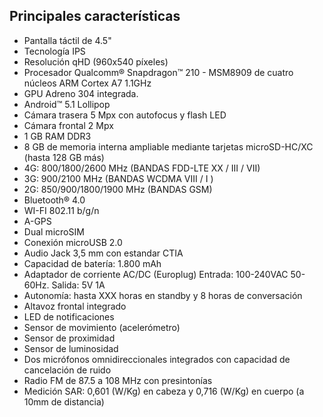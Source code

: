 ## Principales características

- Pantalla táctil de 4.5"
- Tecnología IPS
- Resolución qHD (960x540 píxeles)
- Procesador Qualcomm® Snapdragon™ 210 - MSM8909 de cuatro núcleos ARM Cortex A7 1.1GHz
- GPU Adreno 304 integrada.
-  Android™ 5.1 Lollipop
- Cámara trasera 5 Mpx con autofocus y flash LED
- Cámara frontal 2 Mpx
- 1 GB RAM DDR3
- 8 GB de memoria interna ampliable mediante tarjetas microSD-HC/XC (hasta 128 GB más)
- 4G: 800/1800/2600 MHz (BANDAS FDD-LTE XX / III / VII)
- 3G: 900/2100 MHz (BANDAS WCDMA VIII / I )
- 2G: 850/900/1800/1900 MHz (BANDAS GSM)
- Bluetooth® 4.0
- WI-FI 802.11 b/g/n
- A-GPS
- Dual microSIM
- Conexión microUSB 2.0
- Audio Jack 3,5 mm con estandar CTIA
- Capacidad de batería: 1.800 mAh
- Adaptador de corriente AC/DC (Europlug) Entrada: 100-240VAC 50-60Hz. Salida: 5V 1A
- Autonomía: hasta XXX horas en standby y 8 horas de conversación
- Altavoz frontal integrado
- LED de notificaciones
- Sensor de movimiento (acelerómetro)
- Sensor de proximidad
- Sensor de luminosidad
- Dos micrófonos omnidireccionales integrados con capacidad de cancelación de ruido
- Radio FM de 87.5 a 108 MHz con presintonías
- Medición SAR: 0,601 (W/Kg) en cabeza y 0,716 (W/Kg) en cuerpo (a 10mm de distancia)

